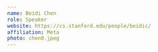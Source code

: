 ```yaml
---
name: Beidi Chen
role: Speaker
website: https://cs.stanford.edu/people/beidic/
affiliation: Meta
photo: chen0.jpeg
---
```

